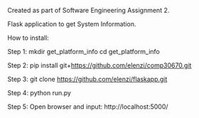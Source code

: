 Created as part of Software Engineering Assignment 2.

Flask application to get System Information.

How to install:

Step 1: 	mkdir get_platform_info cd get_platform_info

Step 2: 	pip install git+https://github.com/elenzi/comp30670.git

Step 3: 	git clone https://github.com/elenzi/flaskapp.git

Step 4: 	python run.py

Step 5: Open browser and input: http://localhost:5000/
